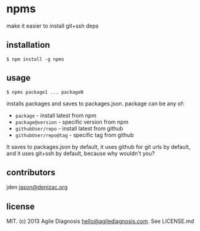 # npms
make it easier to install git+ssh deps

## installation

    $ npm install -g npms


## usage

    $ npms package1 ... packageN

installs packages and saves to packages.json. package can be any of:

 -  `package`             - install latest from npm
 -  `package@version`     - specific version from npm
 - `githubUser/repo`      - install latest from github
 -  `githubUser/repo@tag` - specific tag from github

It saves to packages.json by default, it uses github for git urls by default, and it
uses git+ssh by default, because why wouldn't you?


## contributors

jden <jason@denizac.org>


## license

MIT. (c) 2013 Agile Diagnosis <hello@agilediagnosis.com>. See LICENSE.md